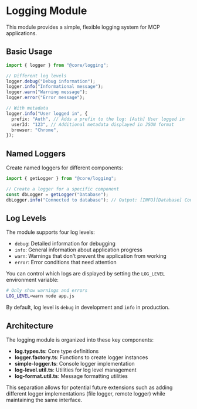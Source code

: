 # Logging Module

This module provides a simple, flexible logging system for MCP applications.

## Basic Usage

```typescript
import { logger } from "@core/logging";

// Different log levels
logger.debug("Debug information");
logger.info("Informational message");
logger.warn("Warning message");
logger.error("Error message");

// With metadata
logger.info("User logged in", {
  prefix: "Auth", // Adds a prefix to the log: [Auth] User logged in
  userId: "123", // Additional metadata displayed in JSON format
  browser: "Chrome",
});
```

## Named Loggers

Create named loggers for different components:

```typescript
import { getLogger } from "@core/logging";

// Create a logger for a specific component
const dbLogger = getLogger("Database");
dbLogger.info("Connected to database"); // Output: [INFO][Database] Connected to database
```

## Log Levels

The module supports four log levels:

- `debug`: Detailed information for debugging
- `info`: General information about application progress
- `warn`: Warnings that don't prevent the application from working
- `error`: Error conditions that need attention

You can control which logs are displayed by setting the `LOG_LEVEL` environment variable:

```bash
# Only show warnings and errors
LOG_LEVEL=warn node app.js
```

By default, log level is `debug` in development and `info` in production.

## Architecture

The logging module is organized into these key components:

- **log.types.ts**: Core type definitions
- **logger.factory.ts**: Functions to create logger instances
- **simple-logger.ts**: Console logger implementation
- **log-level.util.ts**: Utilities for log level management
- **log-format.util.ts**: Message formatting utilities

This separation allows for potential future extensions such as adding different logger implementations (file logger, remote logger) while maintaining the same interface.
